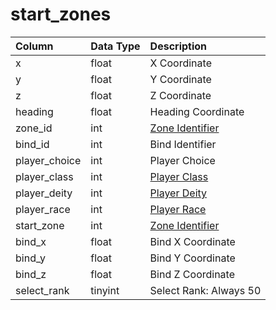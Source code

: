 # start_zones

| Column | Data Type | Description |
| :--- | :--- | :--- |
| x | float | X Coordinate |
| y | float | Y Coordinate |
| z | float | Z Coordinate |
| heading | float | Heading Coordinate |
| zone_id | int | [Zone Identifier](../../../../categories/zones/zone-list) |
| bind_id | int | Bind Identifier |
| player_choice | int | Player Choice |
| player_class | int | [Player Class](../../../../categories/player/class-list) |
| player_deity | int | [Player Deity](../../../../categories/player/deity-list) |
| player_race | int | [Player Race](../../../../categories/npc/race-list) |
| start_zone | int | [Zone Identifier](../../../../categories/zones/zone-list) |
| bind_x | float | Bind X Coordinate |
| bind_y | float | Bind Y Coordinate |
| bind_z | float | Bind Z Coordinate |
| select_rank | tinyint | Select Rank: Always 50 |

